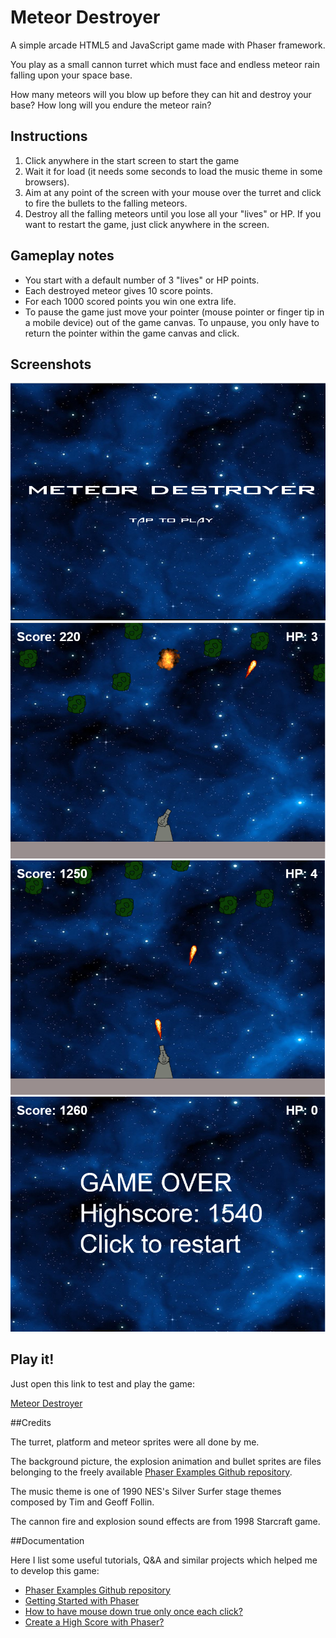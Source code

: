 # Meteor Destroyer

A simple arcade HTML5 and JavaScript game made with Phaser framework.

You play as a small cannon turret which must face and endless meteor rain falling upon your space base.

How many meteors will you blow up before they can hit and destroy your base? How long will you endure the meteor rain?

## Instructions
1. Click anywhere in the start screen to start the game
2. Wait it for load (it needs some seconds to load the music theme in some browsers).
3. Aim at any point of the screen with your mouse over the turret and click to fire the bullets to the falling meteors.
4. Destroy all the falling meteors until you lose all your "lives" or HP. If you want to restart the game, just click anywhere in the screen.


## Gameplay notes
- You start with a default number of 3 "lives" or HP points.
- Each destroyed meteor gives 10 score points.
- For each 1000 scored points you win one extra life.
- To pause the game just move your pointer (mouse pointer or finger tip in a mobile device) out of the game canvas. To unpause, you only have to return the 
pointer within the game canvas and click.

## Screenshots

![startscreen](startscreen.png)
![gameplay 1](gameplay1.png)
![gameplay 2](gameplay2.png)
![gameplay 3](gameplay3.png)


## Play it!

Just open this link to test and play the game: 

[Meteor Destroyer](http://meteor-destroyer.herokuapp.com/)

##Credits

The turret, platform and meteor sprites were all done by me. 

The background picture, the explosion animation and bullet sprites are files belonging to the freely available [Phaser Examples Github repository](https://github.com/photonstorm/phaser-examples).

The music theme is one of 1990 NES's Silver Surfer stage themes composed by Tim and Geoff Follin.

The cannon fire and explosion sound effects are from 1998 Starcraft game.

##Documentation

Here I list some useful tutorials, Q&A and similar projects which helped me to develop this game: 

- [Phaser Examples Github repository](https://github.com/photonstorm/phaser-examples)
- [Getting Started with Phaser](http://phaser.io/tutorials/getting-started)
- [How to have mouse down true only once each click? ](http://www.html5gamedevs.com/topic/1698-how-to-have-mouse-down-true-only-once-each-click/)
- [Create a High Score with Phaser?](http://www.html5gamedevs.com/topic/22749-create-a-high-score-with-phaser/)




